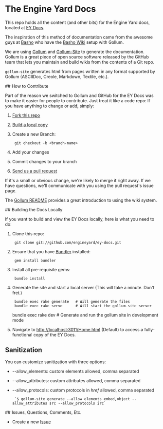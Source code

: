 # The Engine Yard Docs

This repo holds all the content (and other bits) for the Engine Yard docs, located at [EY Docs][ey-docs].

The inspiration of this method of documentation came from the awesome guys at [Basho][basho] who have the [Basho Wiki][basho-wiki] setup with Gollum.

We are using [Gollum][gollum] and [Gollum-Site][gol-site] to generate the documentation. Gollum is a great piece of open source software released by the GitHub team that lets you maintain and build wikis from the contents of a Git repo.

`gollum-site` generates html from pages written in any format supported by Gollum (ASCIIDoc, Creole, Markdown, Textile, etc.).

<A name="contrib">
## How to Contribute

Part of the reason we switched to Gollum and GitHub for the EY Docs was to make it easier for people to contribute. Just treat it like a code repo: If you have anything to change or add, simply:

1. [Fork this repo][forking]

2. [Build a local copy][build]

3. Create a new Branch:

        git checkout -b <branch-name>

4. Add your changes

5. Commit changes to your branch

6. [Send us a pull request][pull-req]

If it's a small or obvious change, we're likely to merge it right away.  If we have questions, we'll communicate with you using the pull request's issue page.

The [Gollum README][gol-read] provides a great introduction to using the wiki system.

<A name="build">
## Building the Docs Locally

If you want to build and view the EY Docs locally, here is what you need to do:

1. Clone this repo:

        git clone git://github.com/engineyard/ey-docs.git

2. Ensure that you have [Bundler][bundler] installed:

        gem install bundler

3. Install all pre-requisite gems:

        bundle install

4. Generate the site and start a local server (This will take a minute. Don't fret.)

        bundle exec rake generate   # Will generate the files
        bundle exec rake serve      # Will start the gollum-site server

	bundle exec rake dev	    # Generate and run the gollum site in development mode

5. Navigate to <http://localhost:3011/Home.html> (Default) to access a fully-functional copy of the EY Docs.


## Sanitization

You can customize sanitization with three options:

* --allow_elements: custom elements allowed, comma separated
* --allow_attributes: custom attributes allowed, comma separated
* --allow_protocols: custom protocols in *href* allowed, comma separated

       `$ gollum-site generate --allow_elements embed,object --allow_attributes src --allow_protocols irc`

<A name="feedback">
## Issues, Questions, Comments, Etc.

* Create a new [Issue][issues]


[issues]:     https://github.com/engineyard/ey-docs/issues "EY-Docs Issues Page"
[forking]:    http://help.github.com/forking/ "Github Forking Guide"
[pull-req]:   http://help.github.com/pull-requests/ "Github Pull-Requests Guide"
[build]:      #build "Building the Wiki"
[bundler]:    https://github.com/carlhuda/bundler/ "Bundler"
[gol-read]:   https://github.com/github/gollum/blob/master/README.md "Gollum README"
[gollum]:     https://github.com/github/gollum "Gollum Repo"
[gol-site]:   https://github.com/dreverri/gollum-site "Gollum-Site Repo"
[basho-wiki]: http://wiki.basho.com "Basho Wiki"
[basho]:      http://basho.com "Basho"
[ey-docs]:    http://docs.engineyard.com "EY Docs"